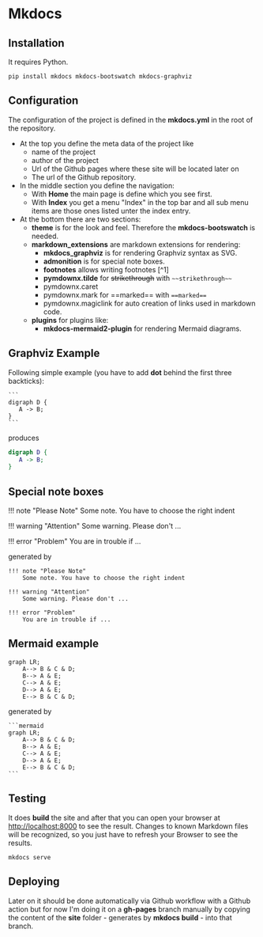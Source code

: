# Mkdocs

## Installation

It requires Python.

```
pip install mkdocs mkdocs-bootswatch mkdocs-graphviz
```

## Configuration

The configuration of the project is defined in the **mkdocs.yml** in the root
of the repository.

 - At the top you define the meta data of the project like
    - name of the project
    - author of the project
    - Url of the Github pages where these site will be located later on
    - The url of the Github repository.
 - In the middle section you define the navigation:
    - With **Home** the main page is define which you see first.
    - With **Index** you get a menu "Index" in the top bar and all sub menu
      items are those ones listed unter the index entry.
 - At the bottom there are two sections:
   - **theme** is for the look and feel. Therefore the **mkdocs-bootswatch** is needed.
   - **markdown_extensions** are markdown extensions for rendering:
     - **mkdocs_graphviz** is for rendering Graphviz syntax as SVG.
     - **admonition** is for special note boxes.
     - **footnotes** allows writing footnotes [^1]
     - **pymdownx.tilde** for ~~strikethrough~~ with `~~strikethrough~~`
     - pymdownx.caret
     - pymdownx.mark for ==marked== with `==marked==`
     - pymdownx.magiclink for auto creation of links used in markdown code. 
   - **plugins** for plugins like:
     - **mkdocs-mermaid2-plugin** for rendering Mermaid diagrams.
       
## Graphviz Example

Following simple example (you have to add **dot** behind the first three backticks):

````
```
digraph D { 
   A -> B;
}
```
````

produces

```dot
digraph D { 
   A -> B;
}
```

## Special note boxes

!!! note "Please Note"
    Some note. You have to choose the right indent

!!! warning "Attention"
    Some warning. Please don't ...

!!! error "Problem"
    You are in trouble if ...

generated by

```plain
!!! note "Please Note"
    Some note. You have to choose the right indent

!!! warning "Attention"
    Some warning. Please don't ...

!!! error "Problem"
    You are in trouble if ...
```

## Mermaid example

```mermaid
graph LR;
    A--> B & C & D;
    B--> A & E;
    C--> A & E;
    D--> A & E;
    E--> B & C & D;
```
generated by

````
```mermaid
graph LR;
    A--> B & C & D;
    B--> A & E;
    C--> A & E;
    D--> A & E;
    E--> B & C & D;
```
````

## Testing

It does **build** the site and after that 
you can open your browser at [http://localhost:8000](http://localhost:8000)
to see the result. Changes to  known Markdown files will be recognized,
so you just have to refresh your Browser to see the results.

```
mkdocs serve
```

## Deploying

Later on it should be done automatically via Github workflow with a Github action but
for now I'm doing it on a **gh-pages** branch manually by copying the content
of the **site** folder - generates by **mkdocs build** - into that branch.
